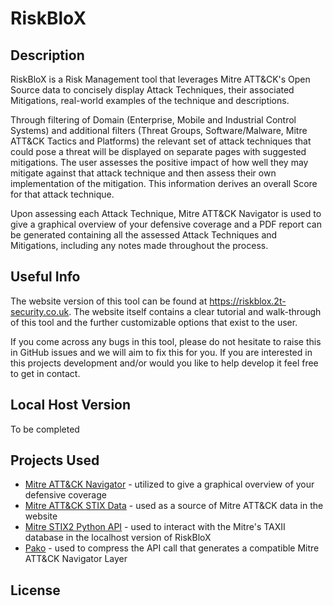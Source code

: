 # RiskBloX

## Description

RiskBloX is a Risk Management tool that leverages Mitre ATT&CK's Open Source data to concisely display Attack Techniques, their associated Mitigations, real-world examples of the technique and descriptions.

Through filtering of Domain (Enterprise, Mobile and Industrial Control Systems) and additional filters (Threat Groups, Software/Malware, Mitre ATT&CK Tactics and Platforms) the relevant set of attack techniques that could pose a threat will be displayed on separate pages with suggested mitigations. The user assesses the positive impact of how well they may mitigate against that attack technique and then assess their own implementation of the mitigation. This information derives an overall Score for that attack technique.

Upon assessing each Attack Technique, Mitre ATT&CK Navigator is used to give a graphical overview of your defensive coverage and a PDF report can be generated containing all the assessed Attack Techniques and Mitigations, including any notes made throughout the process.
 
## Useful Info

The website version of this tool can be found at https://riskblox.2t-security.co.uk. The website itself contains a clear tutorial and walk-through of this tool and the further customizable options that exist to the user. 

If you come across any bugs in this tool, please do not hesitate to raise this in GitHub issues and we will aim to fix this for you. If you are interested in this projects development and/or would you like to help develop it feel free to get in contact.


## Local Host Version

To be completed

## Projects Used

 * [Mitre ATT&CK Navigator](https://github.com/mitre-attack/attack-navigator) - utilized to give a graphical overview of your defensive coverage
 * [Mitre ATT&CK STIX Data](https://github.com/mitre-attack/attack-stix-data) - used as a source of Mitre ATT&CK data in the website
 * [Mitre STIX2 Python API](https://github.com/oasis-open/cti-python-stix2) - used to interact with the Mitre's TAXII database in the localhost version of RiskBloX
 * [Pako](https://github.com/nodeca/pako) - used to compress the API call that generates a compatible Mitre ATT&CK Navigator Layer

## License
